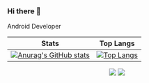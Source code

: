### Hi there 👋

Android Developer

| Stats | Top Langs |
| ------|:---------:|
| [![Anurag's GitHub stats](https://github-readme-stats.vercel.app/api?username=sun5066)](https://github.com/anuraghazra/github-readme-stats) | [![Top Langs](https://github-readme-stats.vercel.app/api/top-langs/?username=sun5066&layout=compact)](https://github.com/anuraghazra/github-readme-stats) |

<p align="center" style="max-width: 100%;">
  <a href="https://sun5066.github.io"><img src="https://img.shields.io/badge/Blog-Sun%20Blog-blue"/></a>
  <a href="#"><img src="https://img.shields.io/badge/Company-Inforex-blue"/></a>
</p>
